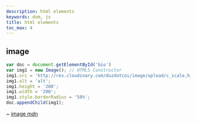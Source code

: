```yaml
---
description: html elements
keywords: dom, js
title: html elements
toc_max: 4
---
```


## image

```js
var doc = document.getElementById('bio')
var img1 = new Image(); // HTML5 Constructor
img1.src = 'http://res.cloudinary.com/duzdotcoi/image/upload/c_scale,h_500,w_890/v1522890619/sample.jpg';
img1.alt = 'alt';
img1.height = '200';
img1.width = '200';
img1.style.borderRadius = '50%';
doc.appendChild(img1);
```

~ [image mdn](https://developer.mozilla.org/en-US/docs/Web/API/HTMLImageElement/Image)
